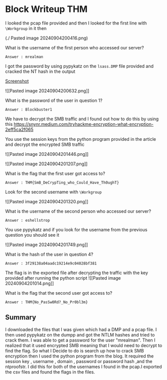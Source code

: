# Block Writeup THM



I looked the pcap file provided and then I looked for the first line with `\Workgroup` in it then 

(./  Pasted image 20240904200416.png)

What is the username of the first person who accessed our server?  

`Answer : mrealman`

I got the password by using pypykatz on the `lsass.DMP` file provided and cracked the NT hash in the output

[Screenshot](https://github.com/SNUFFKEY/Writeups/blob/main/Pasted%20image%2020240904200553.png)

![[Pasted image 20240904200632.png]]

What is the password of the user in question 1?

`Answer : Blockbuster1`


We have to decrypt the SMB traffic and I found out how to do this by using this https://snynr.medium.com/tryhackme-encryption-what-encryption-2eff5ca2f065


You use the session keys from the python program provided in the article and decrypt the encrypted SMB traffic 

![[Pasted image 20240904201446.png]]

![[Pasted image 20240904201207.png]]

What is the flag that the first user got access to?  

`Answer : THM{SmB_DeCrypTing_who_Could_Have_Th0ughT}`


Look for the second username with `\Workgroup` 

![[Pasted image 20240904201320.png]]

What is the username of the second person who accessed our server?  

`Answer : eshellstrop`

You use pypykatz and if you look for the username from the previous question you should see it 


![[Pasted image 20240904201749.png]]

What is the hash of the user in question 4?

`Answer : 3f29138a04aadc19214e9c04028bf381`


The flag is in the exported file after decrypting the traffic with the key provided after running the python script 
![[Pasted image 20240904201014.png]]

What is the flag that the second user got access to?

`Answer : THM{No_PasSw0Rd?_No_Pr0bl3m}`


## Summary

I downloaded the files that I was given which had a DMP and a pcap file. I then used pypykatz on the dumpp and got the NTLM hashes and tried to crack them. I was able to get 
a password for the user "mrealman". Then I realized that it used encrypted SMB meaning that I would need to decrypt to find the flag. So what I Decide to do is search up how
to crack SMB encryption then I used the python program from the blog. It required the session key , username , domain , password or password hash ,and the ntproofstr. I did
this for both of the usernames I found in the pcap.I exported the csv files and found the flags in the files.
